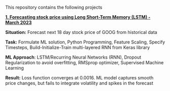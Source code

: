  This repository contains the following projects
 
 [**1. Forecasting stock price using Long Short-Term Memory (LSTM) - March 2023**](https://github.com/BearsOnMars/Deep_Learning/blob/main/RNN/An_LSTM_to_predict_trend_in_stock_prices.ipynb)

**Situation:** Forecast next 18 day stock price of GOOG from historical data

**Task:** Formulate ML solution, Python Programming, Feature Scaling, Specify Timesteps, Build-Initialize-Train multi-layered RNN from Keras library

**ML Approach**: LSTM/Recurring Neural Networks (RNN), Dropout Regularization to avoid overfitting, RMSprop optimizer, Supervised Machine Learning
 
**Result:** Loss function converges at 0.0016. ML model captures smooth price changes, but fails to integrate volatility and spikes in the forecast 

